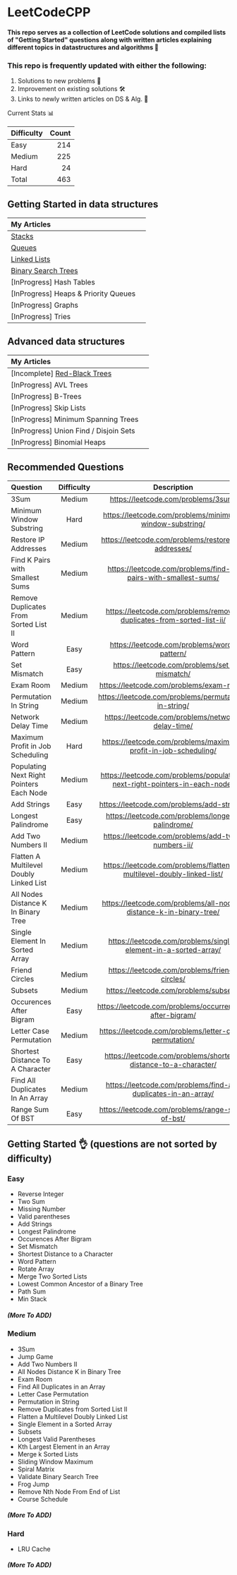 # LeetCodeCPP

#### This repo serves as a collection of LeetCode solutions and compiled lists of "Getting Started" questions along with written articles explaining different topics in datastructures and algorithms :rocket:

### This repo is frequently updated with either the following:
1) Solutions to new problems :file_folder:
2) Improvement on existing solutions :hammer_and_wrench:
3) Links to newly written articles on DS & Alg. :pencil:

Current Stats :bar_chart:

| Difficulty | Count |
| :--------- | ----: |
| Easy       |   214 |
| Medium     |   225 |
| Hard       |    24 |
| Total      |   463 |

## Getting Started in data structures

| My Articles                  |     |
| :---------------------- | --: |
| [Stacks](https://shehabmmohamed.github.io/computer-science/2019/01/20/Stacks-&-Queues.html)|
| [Queues](https://shehabmmohamed.github.io/computer-science/2019/01/20/Stacks-&-Queues.html)|
| [Linked Lists](https://shehabmmohamed.github.io/computer-science/2019/03/12/Linked-Lists.html)|
| [Binary Search Trees](https://shehabmmohamed.github.io/computer-science/2018/10/19/Binary-Search-Trees.html)|
| [InProgress] Hash Tables             |     |
| [InProgress] Heaps & Priority Queues |     |
| [InProgress] Graphs                  |     |
| [InProgress] Tries                   |     |

## Advanced data structures

| My Articles                     |     |
| :------------------------ | --: |
| [Incomplete] [Red-Black Trees](https://shehabmmohamed.github.io/computer-science/2019/01/24/Red-Black-Trees.html)|
| [InProgress] AVL Trees                 |     
| [InProgress] B-Trees                   |     
| [InProgress] Skip Lists                |     
| [InProgress] Minimum Spanning Trees    |     
| [InProgress] Union Find / Disjoin Sets |     
| [InProgress] Binomial Heaps |

## Recommended Questions

| Question                                 | Difficulty |                                Description                                 |
| :--------------------------------------- | :--------: | :------------------------------------------------------------------------: |
| 3Sum                                     |   Medium   |                    https://leetcode.com/problems/3sum/                     |
| Minimum Window Substring                 |    Hard    |          https://leetcode.com/problems/minimum-window-substring/           |
| Restore IP Addresses                     |   Medium   |            https://leetcode.com/problems/restore-ip-addresses/             |
| Find K Pairs with Smallest Sums          |   Medium   |       https://leetcode.com/problems/find-k-pairs-with-smallest-sums/       |
| Remove Duplicates From Sorted List II    |   Medium   |    https://leetcode.com/problems/remove-duplicates-from-sorted-list-ii/    |
| Word Pattern                             |    Easy    |                https://leetcode.com/problems/word-pattern/                 |
| Set Mismatch                             |    Easy    |                https://leetcode.com/problems/set-mismatch/                 |
| Exam Room                                |   Medium   |                  https://leetcode.com/problems/exam-room/                  |
| Permutation In String                    |   Medium   |            https://leetcode.com/problems/permutation-in-string/            |     
| Network Delay Time                       |   Medium   |             https://leetcode.com/problems/network-delay-time/              |     
| Maximum Profit in Job Scheduling         |    Hard    |      https://leetcode.com/problems/maximum-profit-in-job-scheduling/       |     
| Populating Next Right Pointers Each Node |   Medium   | https://leetcode.com/problems/populating-next-right-pointers-in-each-node/ |     
| Add Strings                              |    Easy    |                 https://leetcode.com/problems/add-strings/                 |     
| Longest Palindrome                       |    Easy    |             https://leetcode.com/problems/longest-palindrome/              |     
| Add Two Numbers II                       |   Medium   |             https://leetcode.com/problems/add-two-numbers-ii/              |     
| Flatten A Multilevel Doubly Linked List  |   Medium   |   https://leetcode.com/problems/flatten-a-multilevel-doubly-linked-list/   |     
| All Nodes Distance K In Binary Tree      |   Medium   |     https://leetcode.com/problems/all-nodes-distance-k-in-binary-tree/     |     
| Single Element In Sorted Array           |   Medium   |      https://leetcode.com/problems/single-element-in-a-sorted-array/       |     
| Friend Circles                           |   Medium   |               https://leetcode.com/problems/friend-circles/                |     
| Subsets                                  |   Medium   |                   https://leetcode.com/problems/subsets/                   |     
| Occurences After Bigram                  |    Easy    |          https://leetcode.com/problems/occurrences-after-bigram/           |     
| Letter Case Permutation                  |   Medium   |           https://leetcode.com/problems/letter-case-permutation/           |     
| Shortest Distance To A Character         |    Easy    |      https://leetcode.com/problems/shortest-distance-to-a-character/       |     
| Find All Duplicates In An Array          |   Medium   |       https://leetcode.com/problems/find-all-duplicates-in-an-array/       |     
| Range Sum Of BST                         |    Easy    |              https://leetcode.com/problems/range-sum-of-bst/               |     

## Getting Started :ok_hand: (questions are not sorted by difficulty) 

### Easy
- Reverse Integer
- Two Sum
- Missing Number
- Valid parentheses
- Add Strings
- Longest Palindrome
- Occurences After Bigram
- Set Mismatch
- Shortest Distance to a Character
- Word Pattern
- Rotate Array
- Merge Two Sorted Lists
- Lowest Common Ancestor of a Binary Tree
- Path Sum
- Min Stack
##### (More To ADD)

### Medium
- 3Sum
- Jump Game
- Add Two Numbers II
- All Nodes Distance K in Binary Tree
- Exam Room
- Find All Duplicates in an Array
- Letter Case Permutation
- Permutation in String
- Remove Duplicates from Sorted List II
- Flatten a Multilevel Doubly Linked List
- Single Element in a Sorted Array
- Subsets
- Longest Valid Parentheses
- Kth Largest Element in an Array
- Merge k Sorted Lists
- Sliding Window Maximum
- Spiral Matrix
- Validate Binary Search Tree
- Frog Jump
- Remove Nth Node From End of List
- Course Schedule
##### (More To ADD)

### Hard
- LRU Cache
##### (More To ADD)
